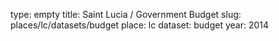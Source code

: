 type: empty
title: Saint Lucia / Government Budget
slug: places/lc/datasets/budget
place: lc
dataset: budget
year: 2014
